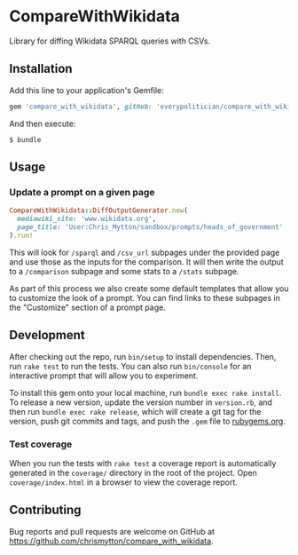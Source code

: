 # CompareWithWikidata

Library for diffing Wikidata SPARQL queries with CSVs.

## Installation

Add this line to your application's Gemfile:

```ruby
gem 'compare_with_wikidata', github: 'everypolitician/compare_with_wikidata'
```

And then execute:

    $ bundle

## Usage

### Update a prompt on a given page

```ruby
CompareWithWikidata::DiffOutputGenerator.new(
  mediawiki_site: 'www.wikidata.org',
  page_title: 'User:Chris_Mytton/sandbox/prompts/heads_of_government'
).run!
```

This will look for `/sparql` and `/csv_url` subpages under the provided page and use those as the inputs for the comparison. It will then write the output to a `/comparison` subpage and some stats to a `/stats` subpage.

As part of this process we also create some default templates that allow you to customize the look of a prompt. You can find links to these subpages in the "Customize" section of a prompt page.

## Development

After checking out the repo, run `bin/setup` to install dependencies. Then, run `rake test` to run the tests. You can also run `bin/console` for an interactive prompt that will allow you to experiment.

To install this gem onto your local machine, run `bundle exec rake install`. To release a new version, update the version number in `version.rb`, and then run `bundle exec rake release`, which will create a git tag for the version, push git commits and tags, and push the `.gem` file to [rubygems.org](https://rubygems.org).

### Test coverage

When you run the tests with `rake test` a coverage report is automatically generated in the `coverage/` directory in the root of the project. Open `coverage/index.html` in a browser to view the coverage report.

## Contributing

Bug reports and pull requests are welcome on GitHub at https://github.com/chrismytton/compare_with_wikidata.

